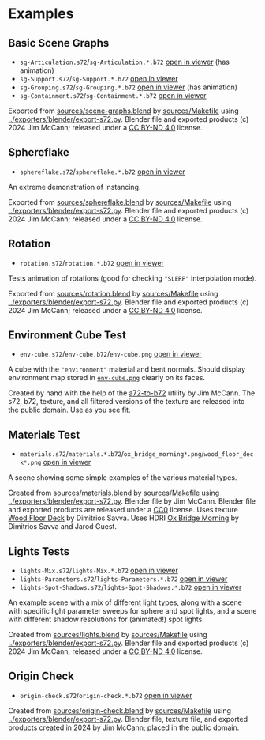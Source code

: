 # Examples

## Basic Scene Graphs
- `sg-Articulation.s72`/`sg-Articulation.*.b72` [open in viewer](https://15-472.github.io/s72/?https://raw.githubusercontent.com/15-472/s72/main/examples/sg-Articulation.s72) (has animation)
- `sg-Support.s72`/`sg-Support.*.b72` [open in viewer](https://15-472.github.io/s72/?https://raw.githubusercontent.com/15-472/s72/main/examples/sg-Support.s72)
- `sg-Grouping.s72`/`sg-Grouping.*.b72` [open in viewer](https://15-472.github.io/s72/?https://raw.githubusercontent.com/15-472/s72/main/examples/sg-Grouping.s72) (has animation)
- `sg-Containment.s72`/`sg-Containment.*.b72` [open in viewer](https://15-472.github.io/s72/?https://raw.githubusercontent.com/15-472/s72/main/examples/sg-Containment.s72)

Exported from [sources/scene-graphs.blend](sources/scene-graphs.blend) by [sources/Makefile](sources/Makefile) using [../exporters/blender/export-s72.py](../exporters/blender/export-s72.py).
Blender file and exported products (c) 2024 Jim McCann; released under a [CC BY-ND 4.0](https://creativecommons.org/licenses/by-nd/4.0/) license.

## Sphereflake
- `sphereflake.s72`/`sphereflake.*.b72` [open in viewer](https://15-472.github.io/s72/?https://raw.githubusercontent.com/15-472/s72/main/examples/sphereflake.s72)

An extreme demonstration of instancing.

Exported from [sources/sphereflake.blend](sources/sphereflake.blend) by [sources/Makefile](sources/Makefile) using [../exporters/blender/export-s72.py](../exporters/blender/export-s72.py).
Blender file and exported products (c) 2024 Jim McCann; released under a [CC BY-ND 4.0](https://creativecommons.org/licenses/by-nd/4.0/) license.

## Rotation
- `rotation.s72`/`rotation.*.b72` [open in viewer](https://15-472.github.io/s72/?https://raw.githubusercontent.com/15-472/s72/main/examples/rotation.s72)

Tests animation of rotations (good for checking `"SLERP"` interpolation mode).

Exported from [sources/rotation.blend](sources/rotation.blend) by [sources/Makefile](sources/Makefile) using [../exporters/blender/export-s72.py](../exporters/blender/export-s72.py).
Blender file and exported products (c) 2024 Jim McCann; released under a [CC BY-ND 4.0](https://creativecommons.org/licenses/by-nd/4.0/) license.

## Environment Cube Test
- `env-cube.s72`/`env-cube.b72`/`env-cube.png` [open in viewer](https://15-472.github.io/s72/?https://raw.githubusercontent.com/15-472/s72/main/examples/env-cube.s72)

A cube with the `"environment"` material and bent normals. Should display environment map stored in [`env-cube.png`](env-cube.png) clearly on its faces.

Created by hand with the help of the [a72-to-b72](sources/a72-to-b72.mjs) utility by Jim McCann. The s72, b72, texture, and all filtered versions of the texture are released into the public domain. Use as you see fit.

## Materials Test
- `materials.s72`/`materials.*.b72`/`ox_bridge_morning*.png`/`wood_floor_deck*.png` [open in viewer](https://15-472.github.io/s72/?https://raw.githubusercontent.com/15-472/s72/main/examples/materials.s72)

A scene showing some simple examples of the various material types.

Created from [sources/materials.blend](sources/materials.blend) by [sources/Makefile](sources/Makefile) using [../exporters/blender/export-s72.py](../exporters/blender/export-s72.py).
Blender file by Jim McCann. Blender file and exported products are released under a [CC0](https://creativecommons.org/publicdomain/zero/1.0/) license.
Uses texture [Wood Floor Deck](https://polyhaven.com/a/wood_floor_deck) by Dimitrios Savva.
Uses HDRI [Ox Bridge Morning](https://polyhaven.com/a/ox_bridge_morning) by Dimitrios Savva and Jarod Guest.


## Lights Tests
- `lights-Mix.s72`/`lights-Mix.*.b72` [open in viewer](https://15-472.github.io/s72/?https://raw.githubusercontent.com/15-472/s72/main/examples/lights-Mix.s72)
- `lights-Parameters.s72`/`lights-Parameters.*.b72` [open in viewer](https://15-472.github.io/s72/?https://raw.githubusercontent.com/15-472/s72/main/examples/lights-Parameters.s72)
- `lights-Spot-Shadows.s72`/`lights-Spot-Shadows.*.b72` [open in viewer](https://15-472.github.io/s72/?https://raw.githubusercontent.com/15-472/s72/main/examples/lights-Spot-Shadows.s72)

An example scene with a mix of different light types, along with a scene with specific light parameter sweeps for sphere and spot lights, and a scene with different shadow resolutions for (animated!) spot lights.

Created from [sources/lights.blend](sources/lights.blend) by [sources/Makefile](sources/Makefile) using [../exporters/blender/export-s72.py](../exporters/blender/export-s72.py).
Blender file and exported products (c) 2024 Jim McCann; released under a [CC BY-ND 4.0](https://creativecommons.org/licenses/by-nd/4.0/) license.


## Origin Check
- `origin-check.s72`/`origin-check.*.b72` [open in viewer](https://15-472.github.io/s72/?https://raw.githubusercontent.com/15-472/s72/main/examples/origin-check.s72)

Created from [sources/origin-check.blend](sources/origin-check.blend) by [sources/Makefile](sources/Makefile) using [../exporters/blender/export-s72.py](../exporters/blender/export-s72.py).
Blender file, texture file, and exported products created in 2024 by Jim McCann; placed in the public domain.
